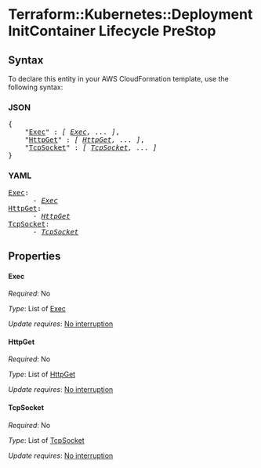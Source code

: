 # Terraform::Kubernetes::Deployment InitContainer Lifecycle PreStop

## Syntax

To declare this entity in your AWS CloudFormation template, use the following syntax:

### JSON

<pre>
{
    "<a href="#exec" title="Exec">Exec</a>" : <i>[ <a href="initcontainer-lifecycle-prestop-exec.md">Exec</a>, ... ]</i>,
    "<a href="#httpget" title="HttpGet">HttpGet</a>" : <i>[ <a href="initcontainer-lifecycle-prestop-httpget.md">HttpGet</a>, ... ]</i>,
    "<a href="#tcpsocket" title="TcpSocket">TcpSocket</a>" : <i>[ <a href="initcontainer-lifecycle-prestop-tcpsocket.md">TcpSocket</a>, ... ]</i>
}
</pre>

### YAML

<pre>
<a href="#exec" title="Exec">Exec</a>: <i>
      - <a href="initcontainer-lifecycle-prestop-exec.md">Exec</a></i>
<a href="#httpget" title="HttpGet">HttpGet</a>: <i>
      - <a href="initcontainer-lifecycle-prestop-httpget.md">HttpGet</a></i>
<a href="#tcpsocket" title="TcpSocket">TcpSocket</a>: <i>
      - <a href="initcontainer-lifecycle-prestop-tcpsocket.md">TcpSocket</a></i>
</pre>

## Properties

#### Exec

_Required_: No

_Type_: List of <a href="initcontainer-lifecycle-prestop-exec.md">Exec</a>

_Update requires_: [No interruption](https://docs.aws.amazon.com/AWSCloudFormation/latest/UserGuide/using-cfn-updating-stacks-update-behaviors.html#update-no-interrupt)

#### HttpGet

_Required_: No

_Type_: List of <a href="initcontainer-lifecycle-prestop-httpget.md">HttpGet</a>

_Update requires_: [No interruption](https://docs.aws.amazon.com/AWSCloudFormation/latest/UserGuide/using-cfn-updating-stacks-update-behaviors.html#update-no-interrupt)

#### TcpSocket

_Required_: No

_Type_: List of <a href="initcontainer-lifecycle-prestop-tcpsocket.md">TcpSocket</a>

_Update requires_: [No interruption](https://docs.aws.amazon.com/AWSCloudFormation/latest/UserGuide/using-cfn-updating-stacks-update-behaviors.html#update-no-interrupt)

